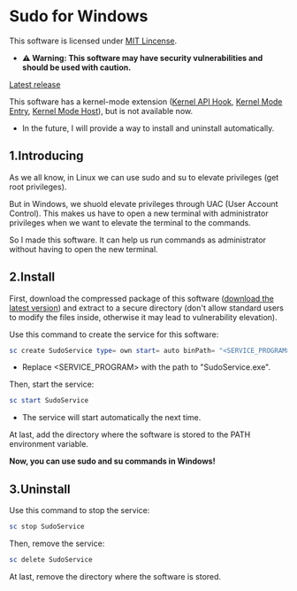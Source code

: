 # Sudo for Windows

This software is licensed under [MIT Lincense](LICENSE.md).

- **⚠ Warning: This software may have security vulnerabilities and should be used with caution.**

[Latest release](https://github.com/LiuBaihao-Hello/Sudo-for-Windows/releases/latest)

This software has a kernel-mode extension ([Kernel API Hook](src/Kernel%20API%20Hook), [Kernel Mode Entry](src/Kernel%20Mode%20Entry), [Kernel Mode Host](src/Kernel%20Mode%20Host)), but is not available now.

- In the future, I will provide a way to install and uninstall automatically.

## 1.Introducing

As we all know, in Linux we can use sudo and su to elevate privileges (get root privileges).

But in Windows, we shuold elevate privileges through UAC (User Account Control). This makes us have to open a new terminal with administrator privileges when we want to elevate the terminal to the commands.

So I made this software. It can help us run commands as administrator without having to open the new terminal.

## 2.Install

First, download the compressed package of this software ([download the latest version](https://github.com/LiuBaihao-Hello/Sudo-for-Windows/releases/latest)) and extract to a secure directory (don't allow standard users to modify the files inside, otherwise it may lead to vulnerability elevation).

Use this command to create the service for this software:

```powershell
sc create SudoService type= own start= auto binPath= "<SERVICE_PROGRAM>" DisplayName= "Sudo for Windows Service"
```

- Replace <SERVICE_PROGRAM> with the path to "SudoService.exe".

Then, start the service:

```powershell
sc start SudoService
```

- The service will start automatically the next time.

At last, add the directory where the software is stored to the PATH environment variable.

**Now, you can use sudo and su commands in Windows!**

## 3.Uninstall

Use this command to stop the service:

```powershell
sc stop SudoService
```

Then, remove the service:

```powershell
sc delete SudoService
```

At last, remove the directory where the software is stored.

